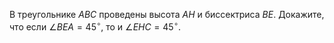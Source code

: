 В треугольнике $ABC$ проведены высота $AH$ и биссектриса $BE.$ Докажите, что если $\angle BEA = 45^\circ,$ то и $\angle EHC = 45^\circ.$
